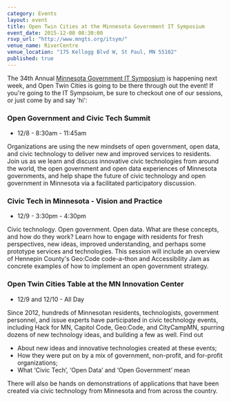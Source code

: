 ```yaml
---
category: Events
layout: event
title: Open Twin Cities at the Minnesota Government IT Symposium 
event_date: 2015-12-08 08:30:00
rsvp_url: "http://www.mngts.org/itsym/"
venue_name: RiverCentre 
venue_location: "175 Kellogg Blvd W, St Paul, MN 55102"
published: true 
---
```


The 34th Annual [Minnesota Government IT Symposium](http://www.mngts.org/itsym/)
is happening next week, and Open Twin Cities is going to be there through out
the event! If you're going to the IT Sympsoium, be sure to checkout one of our
sessions, or just come by and say 'hi':

### Open Government and Civic Tech Summit
- 12/8 - 8:30am - 11:45am

Organizations are using the new mindsets of open government, open data, and
civic technology to deliver new and improved services to residents. Join us as
we learn and discuss innovative civic technologies from around the world, the
open government and open data experiences of Minnesota governments, and help
shape the future of civic technology and open government in Minnesota via a
facilitated participatory discussion.

### Civic Tech in Minnesota - Vision and Practice
- 12/9 - 3:30pm - 4:30pm

Civic technology. Open government. Open data. What are these concepts, and how
do they work? Learn how to engage with residents for fresh perspectives, new
ideas, improved understanding, and perhaps some prototype services and
technologies. This session will include an overview of Hennepin County's
Geo:Code code-a-thon and Accessibility Jam as concrete examples of how to
implement an open government strategy.

### Open Twin Cities Table at the MN Innovation Center

- 12/9 and 12/10 - All Day

Since 2012, hundreds of Minnesotan residents, technologists, government
personnel, and issue experts have participated in civic technology events,
including Hack for MN, Capitol Code, Geo:Code, and CityCampMN, spurring dozens
of new technology ideas, and building a few as well. Find out 

 - About new ideas and innovative technologies created at these events;
 - How they were put on by a mix of government, non-profit, and for-profit organizations;
 - What ‘Civic Tech’, ‘Open Data’ and ‘Open Government’ mean

There will also be hands on demonstrations of applications that have been
created via civic technology from Minnesota and from across the country.
